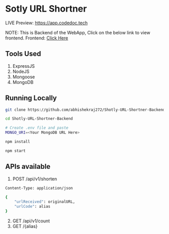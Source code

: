 # Sotly URL Shortner

LIVE Preview: https://app.codedoc.tech

NOTE: This is Backend of the WebApp, Click on the below link to view frontend.
Frontend: [Click Here](https://github.com/abhishekraj272/Shotly-URL-Shortner-Frontend)

## Tools Used
1. ExpressJS
2. NodeJS
3. Mongoose
4. MongoDB

## Running Locally
```bash
git clone https://github.com/abhishekraj272/Shotly-URL-Shortner-Backend

cd Shotly-URL-Shortner-Backend

# Create .env file and paste
MONGO_URI=<Your MongoDB URL Here>

npm install

npm start
```

## APIs available
1. POST /api/v1/shorten
```bash
Content-Type: application/json

{
    "urlReceived": originalURL,
    "urlCode": alias
}
```
2. GET /api/v1/count
3. GET /{alias}
